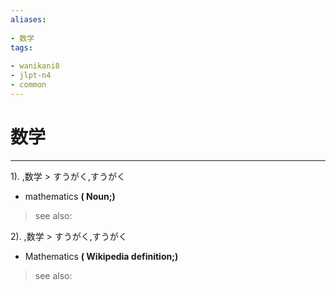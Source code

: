 ```yaml
---
aliases:
    
- 数学
tags:
    
- wanikani8
- jlpt-n4
- common
---
```


# 数学
---
1).
,数学 > すうがく,すうがく

- mathematics
**( Noun;)**
> see also: 
            
2).
,数学 > すうがく,すうがく

- Mathematics
**( Wikipedia definition;)**
> see also: 
            